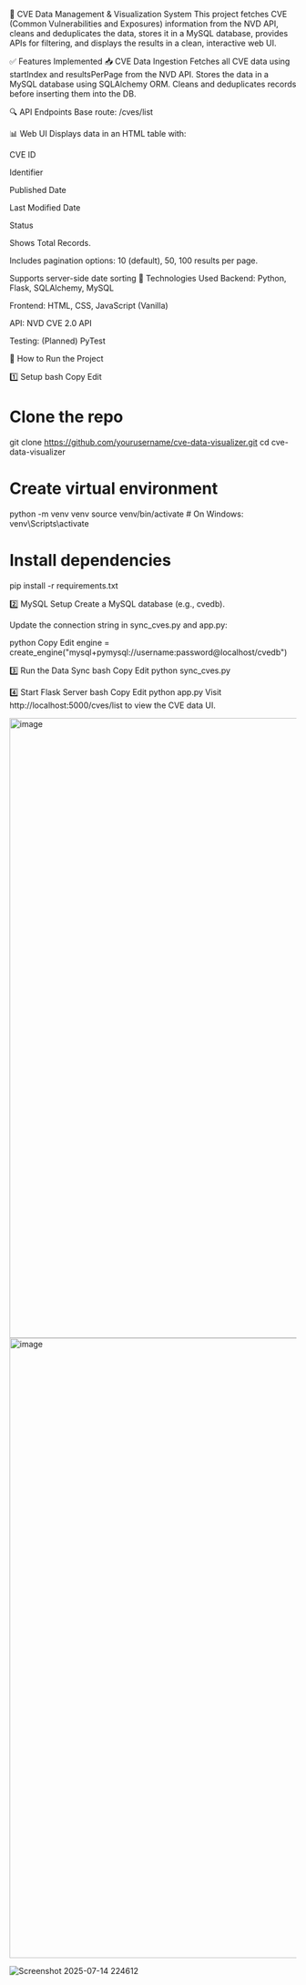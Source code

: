 🔐 CVE Data Management & Visualization System
This project fetches CVE (Common Vulnerabilities and Exposures) information from the NVD API, cleans and deduplicates the data, stores it in a MySQL database, provides APIs for filtering, and displays the results in a clean, interactive web UI.

✅ Features Implemented
📥 CVE Data Ingestion
          Fetches all CVE data using startIndex and resultsPerPage from the NVD API.
          Stores the data in a MySQL database using SQLAlchemy ORM.
          Cleans and deduplicates records before inserting them into the DB.

🔍 API Endpoints
  Base route: /cves/list

📊 Web UI
  Displays data in an HTML table with:

CVE ID

  Identifier

  Published Date

  Last Modified Date

  Status

  Shows Total Records.

Includes pagination options: 10 (default), 50, 100 results per page.

Supports server-side date sorting
🔄 Technologies Used
Backend: Python, Flask, SQLAlchemy, MySQL

Frontend: HTML, CSS, JavaScript (Vanilla)

API: NVD CVE 2.0 API

Testing: (Planned) PyTest

🚀 How to Run the Project

1️⃣ Setup
bash
Copy
Edit
# Clone the repo
git clone https://github.com/yourusername/cve-data-visualizer.git
cd cve-data-visualizer

# Create virtual environment
python -m venv venv
source venv/bin/activate  # On Windows: venv\Scripts\activate

# Install dependencies
pip install -r requirements.txt

2️⃣ MySQL Setup
Create a MySQL database (e.g., cvedb).

Update the connection string in sync_cves.py and app.py:

python
Copy
Edit
engine = create_engine("mysql+pymysql://username:password@localhost/cvedb")

3️⃣ Run the Data Sync
bash
Copy
Edit
python sync_cves.py

4️⃣ Start Flask Server
bash
Copy
Edit
python app.py
Visit http://localhost:5000/cves/list to view the CVE data UI.

<img width="1847" height="1089" alt="image" src="https://github.com/user-attachments/assets/3b51ca25-ef52-48a9-a646-81ca954223f0" />

<img width="1834" height="1089" alt="image" src="https://github.com/user-attachments/assets/c7b6d0e5-379f-42d5-9005-d9a9da76f696" />

![Screenshot 2025-07-14 224612](https://github.com/user-attachments/assets/1a4f01c8-b92c-4168-9532-ed6d5a36a475)





